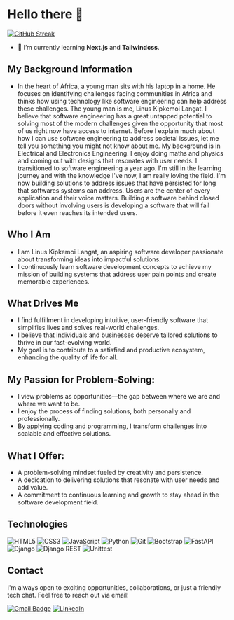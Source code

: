# Hello there 👋
[![GitHub Streak](https://streak-stats.demolab.com/?user=Developer-Linus&theme=dark)](https://git.io/streak-stats)


- 🌱 I’m currently learning **Next.js** and **Tailwindcss**.
## My Background Information
- In the heart of Africa, a young man sits with his laptop in a home. He focuses on identifying challenges facing communities in Africa and thinks how using technology like software engineering can help address these challenges. The young man is me, Linus Kipkemoi Langat. I believe that software engineering has a great untapped potential to solving most of the modern challenges given the opportunity that most of us right now have access to internet. Before I explain much about how I can use software engineering to address societal issues, let me tell you something you might not know about me. My background is in Electrical and Electronics Engineering. I enjoy doing maths and physics and coming out with designs that resonates with user needs. I transitioned to software engineering a year ago. I'm still in the learning journey and with the knowledge I've now, I am really loving the field. I'm now building solutions to address issues that have persisted for long that softwares systems can address. Users are the center of every application and their voice matters. Building a software behind closed doors without involving users is developing a software that will fail before it even reaches its intended users. 

## Who I Am
- I am Linus Kipkemoi Langat, an aspiring software developer passionate about transforming ideas into impactful solutions.
- I continuously learn software development concepts to achieve my mission of building systems that address user pain points and create memorable experiences.

## What Drives Me
- I find fulfillment in developing intuitive, user-friendly software that simplifies lives and solves real-world challenges.
- I believe that individuals and businesses deserve tailored solutions to thrive in our fast-evolving world.
- My goal is to contribute to a satisfied and productive ecosystem, enhancing the quality of life for all.

## My Passion for Problem-Solving:
- I view problems as opportunities—the gap between where we are and where we want to be.
- I enjoy the process of finding solutions, both personally and professionally.
- By applying coding and programming, I transform challenges into scalable and effective solutions.

## What I Offer:
- A problem-solving mindset fueled by creativity and persistence.
- A dedication to delivering solutions that resonate with user needs and add value.
- A commitment to continuous learning and growth to stay ahead in the software development field.
## Technologies
![HTML5](https://img.shields.io/badge/HTML5-E34F26?style=for-the-badge&logo=html5&logoColor=white)
![CSS3](https://img.shields.io/badge/CSS3-1572B6?style=for-the-badge&logo=css3&logoColor=white)
![JavaScript](https://img.shields.io/badge/JavaScript-F7DF1E?style=for-the-badge&logo=javascript&logoColor=black)
![Python](https://img.shields.io/badge/Python-3776AB?style=for-the-badge&logo=python&logoColor=white)
![Git](https://img.shields.io/badge/Git-F05032?style=for-the-badge&logo=git&logoColor=white)
![Bootstrap](https://img.shields.io/badge/Bootstrap-7952B3?style=for-the-badge&logo=bootstrap&logoColor=white)
![FastAPI](https://img.shields.io/badge/FastAPI-009688?style=for-the-badge&logo=fastapi&logoColor=white)
![Django](https://img.shields.io/badge/Django-092E20?style=for-the-badge&logo=django&logoColor=white)
![Django REST](https://img.shields.io/badge/DjangoREST-FF1709?style=for-the-badge&logo=django&logoColor=white)
![Unittest](https://img.shields.io/badge/Unittest-3776AB?style=for-the-badge&logo=python&logoColor=white)

## Contact
I'm always open to exciting opportunities, collaborations, or just a friendly tech chat. Feel free to reach out via email!

[![Gmail Badge](https://img.shields.io/badge/-Email-D14836?style=for-the-badge&logo=gmail&logoColor=white)](mailto:linuslangat097@gmail.com)
[![LinkedIn](https://img.shields.io/badge/-LinkedIn-0077B5?style=for-the-badge&logo=linkedin&logoColor=white)](https://www.linkedin.com/in/linuslangat/)


<!--
**Developer-Linus/Developer-Linus** is a ✨ _special_ ✨ repository because its `README.md` (this file) appears on your GitHub profile.

Here are some ideas to get you started:

- 🔭 I’m currently working on ...

- 👯 I’m looking to collaborate on ...
- 🤔 I’m looking for help with ...
- 💬 Ask me about ...
- 📫 How to reach me: ...
- 😄 Pronouns: ...
- ⚡ Fun fact: ...
-->
